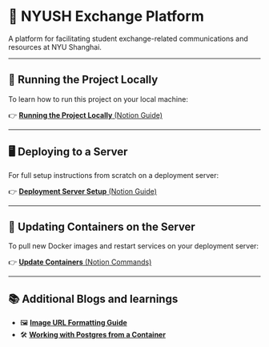 # 🏫 NYUSH Exchange Platform

A platform for facilitating student exchange-related communications and resources at NYU Shanghai.

---

## 🚀 Running the Project Locally

To learn how to run this project on your local machine:

👉 [**Running the Project Locally** (Notion Guide)](https://wood-ocarina-506.notion.site/NYUSH-Exchange-Platform-Running-the-project-locally-1e344b840166803aa490ed102ea692e2)

---

## 🖥️ Deploying to a Server

For full setup instructions from scratch on a deployment server:

👉 [**Deployment Server Setup** (Notion Guide)](https://wood-ocarina-506.notion.site/NYUSH-Exchange-Platform-Setting-up-the-deployment-server-from-scratch-1d944b840166804a877de87a460bf1b1)

---

## 🔄 Updating Containers on the Server

To pull new Docker images and restart services on your deployment server:

👉 [**Update Containers** (Notion Commands)](https://wood-ocarina-506.notion.site/NYUSH-Exchange-Platform-Commands-for-updating-the-containers-1ec44b84016680e3ac81e9e942a67257)

---

## 📚 Additional Blogs and learnings

- 🖼️ [**Image URL Formatting Guide**](https://wood-ocarina-506.notion.site/Image-URL-formatting-1db44b84016680d8a358f5da19376a55)  
- 🛠️ [**Working with Postgres from a Container**](https://wood-ocarina-506.notion.site/Manipulating-the-Postgres-database-from-a-container-1d844b84016680659391e8908f627986)
